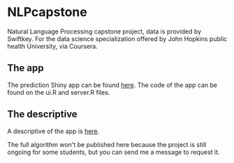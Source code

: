 # NLPcapstone
Natural Language Processing capstone project, data is provided by Swiftkey. For the data science specialization offered by John Hopkins public health University, via Coursera. 

## The app
The prediction Shiny app can be found [here](https://yoanbid.shinyapps.io/word_prediction_app/).
The code of the app can be found on the ui.R and server.R files. 

## The descriptive
A descriptive of the app is [here](http://rpubs.com/yobid/pred-app).

The full algorithm won't be published here because the project is still ongoing for some students, but you can send me a message to request it.
